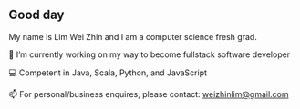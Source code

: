 ## Good day
My name is Lim Wei Zhin and I am a computer science fresh grad.

🌱 I’m currently working on my way to become fullstack software developer

💻 Competent in Java, Scala, Python, and JavaScript

📫 For personal/business enquires, please contact: weizhinlim@gmail.com
<!--
**arjenlim/arjenlim** is a ✨ _special_ ✨ repository because its `README.md` (this file) appears on your GitHub profile.

Here are some ideas to get you started:

- 🔭 I’m currently working on ...
- 🌱 I’m currently learning ...
- 👯 I’m looking to collaborate on ...
- 🤔 I’m looking for help with ...
- 💬 Ask me about ...
- 📫 How to reach me: ...
- 😄 Pronouns: ...
- ⚡ Fun fact: ...
-->

